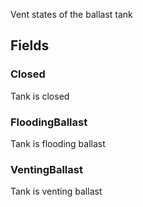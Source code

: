             
Vent states of the ballast tank
        
## Fields

### Closed
Tank is closed
### FloodingBallast
Tank is flooding ballast
### VentingBallast
Tank is venting ballast

